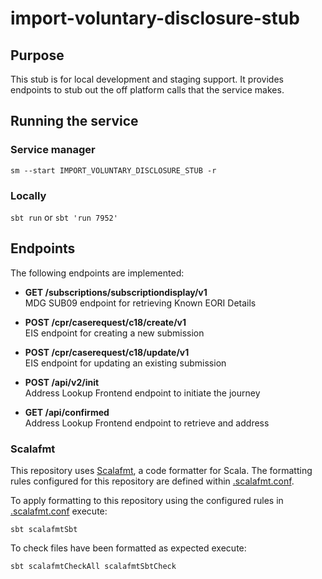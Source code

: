 
# import-voluntary-disclosure-stub

## Purpose
This stub is for local development and staging support. It provides endpoints to stub out the off platform calls that the service makes.

## Running the service
### Service manager
`sm --start IMPORT_VOLUNTARY_DISCLOSURE_STUB -r`
### Locally
`sbt run` or `sbt 'run 7952'`

## Endpoints
The following endpoints are implemented:


* **GET         /subscriptions/subscriptiondisplay/v1**        
  MDG SUB09 endpoint for retrieving Known EORI Details

* **POST        /cpr/caserequest/c18/create/v1**              
  EIS endpoint for creating a new submission

* **POST        /cpr/caserequest/c18/update/v1**              
  EIS endpoint for updating an existing submission

* **POST        /api/v2/init**              
  Address Lookup Frontend endpoint to initiate the journey

* **GET         /api/confirmed**              
  Address Lookup Frontend endpoint to retrieve and address

### Scalafmt
This repository uses [Scalafmt](https://scalameta.org/scalafmt/), a code formatter for Scala. The formatting rules configured for this repository are defined within [.scalafmt.conf](.scalafmt.conf).

To apply formatting to this repository using the configured rules in [.scalafmt.conf](.scalafmt.conf) execute:

 ```
 sbt scalafmtSbt
 ```

To check files have been formatted as expected execute:

 ```
 sbt scalafmtCheckAll scalafmtSbtCheck
 ```